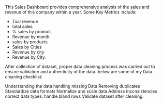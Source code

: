 This Sales Dashboard provides comprehensive analysis of the sales and revenue of this company within a year.
Some Key Metrics include:
- Toal revenue
- total sales
- % sales by product.
- Revenue by month.
- sales by products
- Sales by Cities
- Revenue by city
- Revenue by City.

After collection of dataset, proper data cleaning process was carried out to ensure validation and authenticity of the data.
below are some of my Data cleaning checklist:

Understanding the data
handling missing Data
Removing duplicates
Standardize data formats
Normalize and scale data
Address Inconsistencies
correct data types.
handle bland rows
Validate dataset after cleaning.
